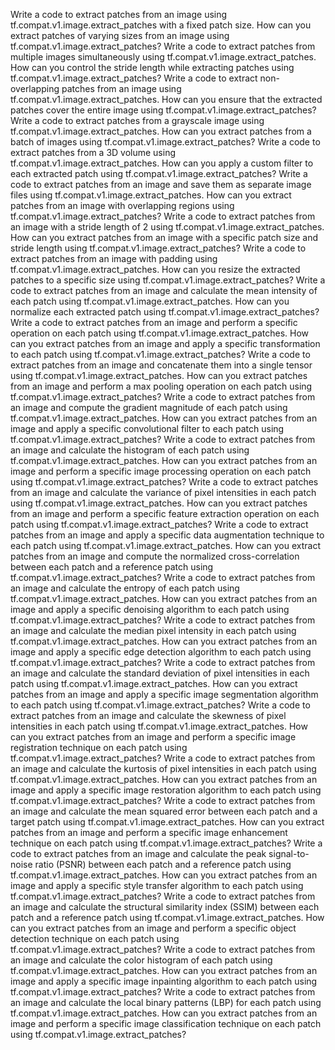 Write a code to extract patches from an image using tf.compat.v1.image.extract_patches with a fixed patch size.
How can you extract patches of varying sizes from an image using tf.compat.v1.image.extract_patches?
Write a code to extract patches from multiple images simultaneously using tf.compat.v1.image.extract_patches.
How can you control the stride length while extracting patches using tf.compat.v1.image.extract_patches?
Write a code to extract non-overlapping patches from an image using tf.compat.v1.image.extract_patches.
How can you ensure that the extracted patches cover the entire image using tf.compat.v1.image.extract_patches?
Write a code to extract patches from a grayscale image using tf.compat.v1.image.extract_patches.
How can you extract patches from a batch of images using tf.compat.v1.image.extract_patches?
Write a code to extract patches from a 3D volume using tf.compat.v1.image.extract_patches.
How can you apply a custom filter to each extracted patch using tf.compat.v1.image.extract_patches?
Write a code to extract patches from an image and save them as separate image files using tf.compat.v1.image.extract_patches.
How can you extract patches from an image with overlapping regions using tf.compat.v1.image.extract_patches?
Write a code to extract patches from an image with a stride length of 2 using tf.compat.v1.image.extract_patches.
How can you extract patches from an image with a specific patch size and stride length using tf.compat.v1.image.extract_patches?
Write a code to extract patches from an image with padding using tf.compat.v1.image.extract_patches.
How can you resize the extracted patches to a specific size using tf.compat.v1.image.extract_patches?
Write a code to extract patches from an image and calculate the mean intensity of each patch using tf.compat.v1.image.extract_patches.
How can you normalize each extracted patch using tf.compat.v1.image.extract_patches?
Write a code to extract patches from an image and perform a specific operation on each patch using tf.compat.v1.image.extract_patches.
How can you extract patches from an image and apply a specific transformation to each patch using tf.compat.v1.image.extract_patches?
Write a code to extract patches from an image and concatenate them into a single tensor using tf.compat.v1.image.extract_patches.
How can you extract patches from an image and perform a max pooling operation on each patch using tf.compat.v1.image.extract_patches?
Write a code to extract patches from an image and compute the gradient magnitude of each patch using tf.compat.v1.image.extract_patches.
How can you extract patches from an image and apply a specific convolutional filter to each patch using tf.compat.v1.image.extract_patches?
Write a code to extract patches from an image and calculate the histogram of each patch using tf.compat.v1.image.extract_patches.
How can you extract patches from an image and perform a specific image processing operation on each patch using tf.compat.v1.image.extract_patches?
Write a code to extract patches from an image and calculate the variance of pixel intensities in each patch using tf.compat.v1.image.extract_patches.
How can you extract patches from an image and perform a specific feature extraction operation on each patch using tf.compat.v1.image.extract_patches?
Write a code to extract patches from an image and apply a specific data augmentation technique to each patch using tf.compat.v1.image.extract_patches.
How can you extract patches from an image and compute the normalized cross-correlation between each patch and a reference patch using tf.compat.v1.image.extract_patches?
Write a code to extract patches from an image and calculate the entropy of each patch using tf.compat.v1.image.extract_patches.
How can you extract patches from an image and apply a specific denoising algorithm to each patch using tf.compat.v1.image.extract_patches?
Write a code to extract patches from an image and calculate the median pixel intensity in each patch using tf.compat.v1.image.extract_patches.
How can you extract patches from an image and apply a specific edge detection algorithm to each patch using tf.compat.v1.image.extract_patches?
Write a code to extract patches from an image and calculate the standard deviation of pixel intensities in each patch using tf.compat.v1.image.extract_patches.
How can you extract patches from an image and apply a specific image segmentation algorithm to each patch using tf.compat.v1.image.extract_patches?
Write a code to extract patches from an image and calculate the skewness of pixel intensities in each patch using tf.compat.v1.image.extract_patches.
How can you extract patches from an image and perform a specific image registration technique on each patch using tf.compat.v1.image.extract_patches?
Write a code to extract patches from an image and calculate the kurtosis of pixel intensities in each patch using tf.compat.v1.image.extract_patches.
How can you extract patches from an image and apply a specific image restoration algorithm to each patch using tf.compat.v1.image.extract_patches?
Write a code to extract patches from an image and calculate the mean squared error between each patch and a target patch using tf.compat.v1.image.extract_patches.
How can you extract patches from an image and perform a specific image enhancement technique on each patch using tf.compat.v1.image.extract_patches?
Write a code to extract patches from an image and calculate the peak signal-to-noise ratio (PSNR) between each patch and a reference patch using tf.compat.v1.image.extract_patches.
How can you extract patches from an image and apply a specific style transfer algorithm to each patch using tf.compat.v1.image.extract_patches?
Write a code to extract patches from an image and calculate the structural similarity index (SSIM) between each patch and a reference patch using tf.compat.v1.image.extract_patches.
How can you extract patches from an image and perform a specific object detection technique on each patch using tf.compat.v1.image.extract_patches?
Write a code to extract patches from an image and calculate the color histogram of each patch using tf.compat.v1.image.extract_patches.
How can you extract patches from an image and apply a specific image inpainting algorithm to each patch using tf.compat.v1.image.extract_patches?
Write a code to extract patches from an image and calculate the local binary patterns (LBP) for each patch using tf.compat.v1.image.extract_patches.
How can you extract patches from an image and perform a specific image classification technique on each patch using tf.compat.v1.image.extract_patches?